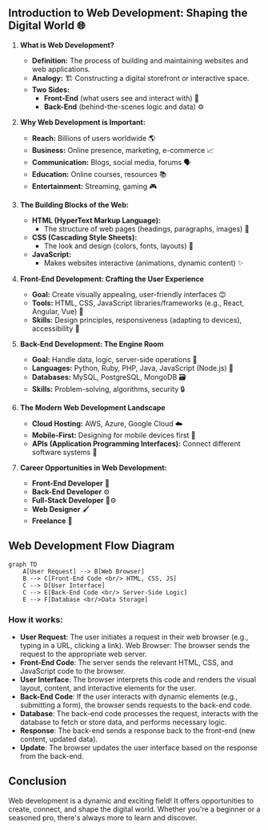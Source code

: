 ## Introduction to Web Development: Shaping the Digital World 🌐

1. **What is Web Development?** 

   - **Definition:** The process of building and maintaining websites and web applications.
   - **Analogy:** 🏗️ Constructing a digital storefront or interactive space.
   - **Two Sides:** 
      - **Front-End** (what users see and interact with) 🎨
      - **Back-End** (behind-the-scenes logic and data) ⚙️

2. **Why Web Development is Important:**

   - **Reach:** Billions of users worldwide 🌎
   - **Business:** Online presence, marketing, e-commerce 📈
   - **Communication:** Blogs, social media, forums 🗣️
   - **Education:** Online courses, resources 📚
   - **Entertainment:** Streaming, gaming 🎮

3. **The Building Blocks of the Web:**

   - **HTML (HyperText Markup Language):**  
      - The structure of web pages (headings, paragraphs, images) 🧱
   - **CSS (Cascading Style Sheets):**
      - The look and design (colors, fonts, layouts) 🎨
   - **JavaScript:**
      - Makes websites interactive (animations, dynamic content) ✨

4. **Front-End Development: Crafting the User Experience**

   - **Goal:** Create visually appealing, user-friendly interfaces 😊
   - **Tools:** HTML, CSS, JavaScript libraries/frameworks (e.g., React, Angular, Vue) 🧰
   - **Skills:** Design principles, responsiveness (adapting to devices), accessibility 📱

5. **Back-End Development: The Engine Room**

   - **Goal:** Handle data, logic, server-side operations 🧠
   - **Languages:** Python, Ruby, PHP, Java, JavaScript (Node.js) 🐍
   - **Databases:** MySQL, PostgreSQL, MongoDB 🗃️
   - **Skills:** Problem-solving, algorithms, security 🔒

6. **The Modern Web Development Landscape**


   - **Cloud Hosting:** AWS, Azure, Google Cloud ☁️
   - **Mobile-First:** Designing for mobile devices first 📱
   - **APIs (Application Programming Interfaces):** Connect different software systems 🔌

7. **Career Opportunities in Web Development:**

   - **Front-End Developer** 🎨
   - **Back-End Developer** ⚙️
   - **Full-Stack Developer** 🎨⚙️
   - **Web Designer** 🖌️
   - **Freelance** 💼

## Web Development Flow Diagram 
```mermaid
graph TD
    A[User Request] --> B[Web Browser]
    B --> C[Front-End Code <br/> HTML, CSS, JS]
    C --> D[User Interface]
    C --> E[Back-End Code <br/> Server-Side Logic]
    E --> F[Database <br/>Data Storage]
```
### How it works:

- **User Request**: The user initiates a request in their web browser (e.g., typing in a URL, clicking a link).
Web Browser: The browser sends the request to the appropriate web server.
- **Front-End Code**: The server sends the relevant HTML, CSS, and JavaScript code to the browser.
- **User Interface**: The browser interprets this code and renders the visual layout, content, and interactive elements for the user.
- **Back-End Code**: If the user interacts with dynamic elements (e.g., submitting a form), the browser sends requests to the back-end code.
- **Database**: The back-end code processes the request, interacts with the database to fetch or store data, and performs necessary logic.
- **Response**: The back-end sends a response back to the front-end (new content, updated data).
- **Update**: The browser updates the user interface based on the response from the back-end.

## Conclusion

Web development is a dynamic and exciting field! It offers opportunities to create, connect, and shape the digital world.  Whether you're a beginner or a seasoned pro, there's always more to learn and discover. 

